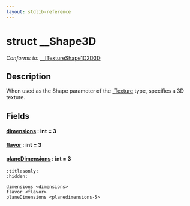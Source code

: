 ```yaml
---
layout: stdlib-reference
---
```


# struct \_\_Shape3D

*Conforms to:* [\_\_ITextureShape1D2D3D](../interfaces/0_itextureshape1d2d3d-023agik/index.html)

## Description

When used as the <span class='code'>Shape</span> parameter of the <span class='code'><a href="../types/0texture-01/index.html" class="code_type">_Texture</a></span> type, specifies a 3D texture.


## Fields

####  <a id="decl-dimensions"></a>[dimensions](.html) : int = 3
####  <a id="decl-flavor"></a>[flavor](.html) : int = 3
####  <a id="decl-planeDimensions"></a>[planeDimensions](.html) : int = 3


```{toctree}
:titlesonly:
:hidden:

dimensions <dimensions>
flavor <flavor>
planeDimensions <planedimensions-5>
```
